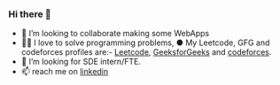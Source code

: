 ### Hi there 👋

- 👯 I’m looking to collaborate making some WebApps
- 🧑‍💻 I love to solve programming problems,
     ● My Leetcode, GFG and codeforces profiles are:- [Leetcode](https://www.leetcode.com/about_anuj), [GeeksforGeeks](https://auth.geeksforgeeks.org/user/about_anuj) and [codeforces](https://codeforces.com/profile/about-anuj).
- 🤔 I’m looking for SDE intern/FTE.
- 📫 reach me on [linkedin](https://www.linkedin.com/in/about-anuj/)
